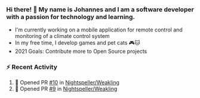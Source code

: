### Hi there! 👋 My name is Johannes and I am a software developer with a passion for technology and learning.   
- I'm currently working on a mobile application for remote control and monitoring of a climate control system
- In my free time, I develop games and pet cats 🎮🐱
- 2021 Goals: Contribute more to Open Source projects

### :zap: Recent Activity
<!--START_SECTION:activity-->
1. 💪 Opened PR [#10](https://github.com/Nightspeller/Weakling/pull/10) in [Nightspeller/Weakling](https://github.com/Nightspeller/Weakling)
2. 💪 Opened PR [#9](https://github.com/Nightspeller/Weakling/pull/9) in [Nightspeller/Weakling](https://github.com/Nightspeller/Weakling)
<!--END_SECTION:activity-->
